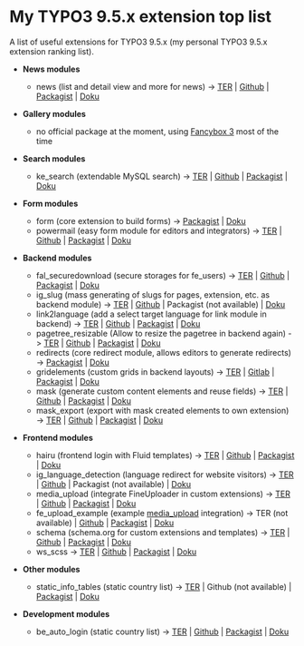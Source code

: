 # My TYPO3 9.5.x extension top list
A list of useful extensions for TYPO3 9.5.x (my personal TYPO3 9.5.x extension ranking list).


- **News modules**
  - news (list and detail view and more for news) -> [TER](https://extensions.typo3.org/extension/news/) | [Github](https://github.com/georgringer/news) | [Packagist](https://packagist.org/packages/georgringer/news) | [Doku](https://docs.typo3.org/p/georgringer/news/7.2/en-us/)

- **Gallery modules**
  - no official package at the moment, using [Fancybox 3](https://fancyapps.com/fancybox/3/) most of the time
  
- **Search modules**
  - ke_search (extendable MySQL search) -> [TER](https://extensions.typo3.org/extension/ke_search/) | [Github](https://github.com/teaminmedias-pluswerk/ke_search/) | [Packagist](https://packagist.org/packages/teaminmedias-pluswerk/ke_search) | [Doku](https://docs.typo3.org/typo3cms/extensions/ke_search/stable/)
 
- **Form modules**
   - form (core extension to build forms) -> [Packagist](https://packagist.org/packages/typo3/cms-form) | [Doku](https://docs.typo3.org/c/typo3/cms-form/master/en-us/)
   - powermail (easy form module for editors and integrators) -> [TER](https://extensions.typo3.org/extension/powermail/) | [Github](https://github.com/einpraegsam/powermail/) | [Packagist](https://packagist.org/packages/in2code/powermail) | [Doku](https://docs.typo3.org/typo3cms/extensions/powermail/7.3.1/)
  
- **Backend modules**
  - fal_securedownload (secure storages for fe_users) -> [TER](https://extensions.typo3.org/extension/fal_securedownload/) | [Github](https://github.com/beechit/fal_securedownload/) | [Packagist](https://packagist.org/packages/beechit/fal-securedownload) | [Doku](https://docs.typo3.org/p/beechit/fal-securedownload/2.2/en-us/)
  - ig_slug (mass generating of slugs for pages, extension, etc. as backend module) -> [TER](https://extensions.typo3.org/extension/ig_slug/) | [Github](https://github.com/internetgalerie/ig_slug) | Packagist (not available) | [Doku](https://docs.typo3.org/typo3cms/extensions/ig_slug/1.0.1/)
  - link2language (add a select target language for link module in backend) -> [TER](https://extensions.typo3.org/extension/link2language/) | [Github](https://github.com/CMSExperts/link2language) | [Packagist](https://packagist.org/packages/cmsexperts/link2language) | [Doku](https://docs.typo3.org/typo3cms/extensions/link2language/stable/)
  - pagetree_resizable (Allow to resize the pagetree in backend again) -> [TER](https://extensions.typo3.org/extension/pagetree_resizable/) | [Github](https://github.com/wazum/pagetree-resizable) | [Packagist](https://packagist.org/packages/wazum/pagetree-resizable) | [Doku](https://github.com/wazum/pagetree-resizable/blob/master/README.md)
  - redirects (core redirect module, allows editors to generate redirects) -> [Packagist](https://packagist.org/packages/typo3/cms-redirects) | [Doku](https://docs.typo3.org/c/typo3/cms-core/master/en-us/Changelog/9.1/Feature-83631-SystemExtensionRedirectsHasBeenAdded.html)
  - gridelements (custom grids in backend layouts) -> [TER](https://extensions.typo3.org/extension/gridelements/) | [Gitlab](https://gitlab.com/coderscare/gridelements/) | [Packagist](https://packagist.org/packages/gridelementsteam/gridelements) | [Doku](https://docs.typo3.org/typo3cms/extensions/gridelements/stable/)
  - mask (generate custom content elements and reuse fields) -> [TER](https://extensions.typo3.org/extension/mask/) | [Github](https://github.com/Gernott/mask/) | [Packagist](https://packagist.org/packages/mask/mask) | [Doku](https://docs.typo3.org/typo3cms/extensions/mask/4.1.0/)
  - mask_export (export with mask created elements to own extension) -> [TER](https://extensions.typo3.org/extension/mask_export/) | [Github](https://github.com/IchHabRecht/mask_export/) | [Packagist](https://packagist.org/packages/ichhabrecht/mask-export) | [Doku](https://github.com/IchHabRecht/mask_export/blob/master/README.md)

- **Frontend modules**
  - hairu (frontend login with Fluid templates) -> [TER](https://extensions.typo3.org/extension/mask_export/) | [Github](https://github.com/pagemachine/hairu/) | [Packagist](https://packagist.org/packages/pagemachine/hairu) | [Doku](https://docs.typo3.org/p/pagemachine/hairu/3.0/en-us/)
  - ig_language_detection (language redirect for website visitors) -> [TER](https://extensions.typo3.org/extension/ig_language_detection/) | [Github](https://github.com/internetgalerie/ig_language_detection) | Packagist (not available) | [Doku](https://docs.typo3.org/typo3cms/extensions/ig_language_detection/1.0.2/)
  - media_upload (integrate FineUploader in custom extensions) -> [TER](https://extensions.typo3.org/extension/media_upload/) | [Github](https://github.com/fabarea/media_upload) | [Packagist](https://packagist.org/packages/fab/media-upload) | [Doku](https://github.com/fabarea/media_upload/blob/master/README.rst)
  - fe_upload_example (example [media_upload](https://extensions.typo3.org/extension/media_upload/) integration) -> TER (not available) | [Github](https://github.com/Kephson/fe_upload_example) | [Packagist](https://packagist.org/packages/ehaerer/fe-upload-example) | [Doku](https://github.com/Kephson/fe_upload_example/blob/master/README.md)
  - schema (schema.org for custom extensions and templates) -> [TER](https://extensions.typo3.org/extension/schema/) | [Github](https://github.com/brotkrueml/schema/) | [Packagist](https://packagist.org/packages/brotkrueml/schema) | [Doku](https://docs.typo3.org/p/brotkrueml/schema/1.1/en-us/)
  - ws_scss -> [TER](https://extensions.typo3.org/extension/ws_scss/) | [Github](https://github.com/svewap/ws_scss/) | [Packagist](https://packagist.org/packages/svewap/ws-scss) | [Doku](https://docs.typo3.org/typo3cms/extensions/ws_scss/stable/)

- **Other modules**
  - static_info_tables (static country list) -> [TER](https://extensions.typo3.org/extension/static_info_tables/) | Github (not available) | [Packagist](https://packagist.org/packages/sjbr/static-info-tables) | [Doku](https://docs.typo3.org/typo3cms/extensions/static_info_tables/6.7.4/)

- **Development modules**
  - be_auto_login (static country list) -> [TER](https://extensions.typo3.org/extension/be_auto_login/) | [Github](https://github.com/hmmh/backend-autologin) | [Packagist](https://packagist.org/packages/hmmh/be-auto-login) | [Doku](https://github.com/hmmh/backend-autologin/blob/master/README.md)
